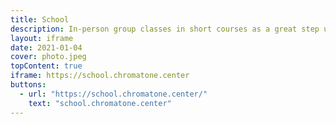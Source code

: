 ```yaml
---
title: School
description: In-person group classes in short courses as a great step up in content creation
layout: iframe
date: 2021-01-04
cover: photo.jpeg
topContent: true
iframe: https://school.chromatone.center
buttons:
  - url: "https://school.chromatone.center/"
    text: "school.chromatone.center"
---
```

